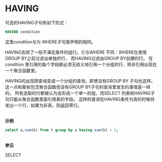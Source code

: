 # HAVING

可选的HAVING子句有如下形式：
```SQL
HAVING condition
```
这里*condition*与为 WHERE子句里声明的相同。

HAVING去除了一些不满足条件的组行。它与WHERE 不同：WHERE在使用GROUP BY之前过滤出单独的行， 而HAVING过滤由GROUP BY创建的行。 在condition 里引用的每个字段都必须无歧义地引用一个分组的行，除非引用出现在一个聚合函数里。

HAVING的出现把查询变成一个分组的查询，即使没有GROUP BY 子句也这样。这一点和那些包含聚合函数但没有GROUP BY子句的查询里发生的事情是一样的。 所有选取的行都被认为会形成一个单一的组，而SELECT 列表和HAVING子句只能从聚合函数里面引用表的字段。 这样的查询在HAVING条件为真的时候将发出一个行，如果为非真，则返回零行。

<br/>**示例**

```SQL
select a,sum(b) from t group by a having sum(b) > 5;
```

<br/>**参见**

SELECT